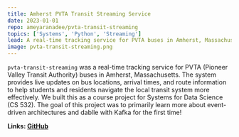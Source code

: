 ```yaml
---
title: Amherst PVTA Transit Streaming Service
date: 2023-01-01
repo: ameyaranadee/pvta-transit-streaming
topics: ['Systems', 'Python', 'Streaming']
lead: A real-time tracking service for PVTA buses in Amherst, Massachusetts.
image: pvta-transit-streaming.png
---
```


`pvta-transit-streaming` was a real-time tracking service for PVTA (Pioneer Valley Transit Authority) buses in Amherst, Massachusetts. The system provides live updates on bus locations, arrival times, and route information to help students and residents navigate the local transit system more effectively. We built this as a course project for Systems for Data Science (CS 532). The goal of this project was to primarily learn more about event-driven architectures and dablle with Kafka for the first time!

**Links: [GitHub](https://github.com/ameyaranadee/pvta-transit-streaming)**

